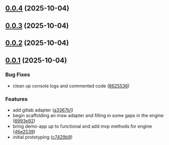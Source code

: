 ## [0.0.4](https://github.com/cmgriffing/oh-my-ghaad/compare/v0.0.3...v0.0.4) (2025-10-04)



## [0.0.3](https://github.com/cmgriffing/oh-my-ghaad/compare/v0.0.2...v0.0.3) (2025-10-04)



## [0.0.2](https://github.com/cmgriffing/oh-my-ghaad/compare/v0.0.1...v0.0.2) (2025-10-04)



## [0.0.1](https://github.com/cmgriffing/oh-my-ghaad/compare/c7429b9154b82e94b4a214489b11e9b80642e0c7...v0.0.1) (2025-10-04)


### Bug Fixes

* clean up console logs and commented code ([8625536](https://github.com/cmgriffing/oh-my-ghaad/commit/8625536d411035ab4ebfc0729e88f61b31d5342b))


### Features

* add gitlab adapter ([a3367b1](https://github.com/cmgriffing/oh-my-ghaad/commit/a3367b1690c534c4d1fe19be6a287171226d9590))
* begin scaffolding an msw adapter and filling in some gaps in the engine ([6993e92](https://github.com/cmgriffing/oh-my-ghaad/commit/6993e928dd55e5cd44c0c0ae8e81d126e2ec8b90))
* bring demo-app up to functional and add mvp methods for engine ([46e2539](https://github.com/cmgriffing/oh-my-ghaad/commit/46e2539da2b72e0d1f95ce739d19f5137a726adb))
* initial prototyping ([c7429b9](https://github.com/cmgriffing/oh-my-ghaad/commit/c7429b9154b82e94b4a214489b11e9b80642e0c7))



